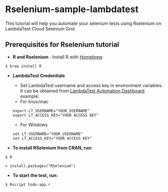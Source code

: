 # Rselenium-sample-lambdatest


This tutorial will help you automate your selenium tests using Rselenium on LambdaTest Cloud Selenium Grid. 
## Prerequisites for Rselenium tutorial
* **R and 
Rselenium** : Install R with [Homebrew](http://brew.sh/)
```
$ brew install R
```

* **LambdaTest Credentials**
   * Set LambdaTest username and access key in environment variables. It can be obtained from [LambdaTest Automation Dashboard](https://automation.lambdatest.com/)    
    example:
   - For linux/mac
    ```
    export LT_USERNAME="YOUR_USERNAME"
    export LT_ACCESS_KEY="YOUR ACCESS KEY"

    ```
    - For Windows
    ```
    set LT_USERNAME="YOUR_USERNAME"
    set LT_ACCESS_KEY="YOUR ACCESS KEY"

    ```


* **To install RSelenium from CRAN, run:**

```
$ R 

> install.packages("RSelenium")
```


* **To start the test, run:**
```
$ Rscript todo-app.r 
```
